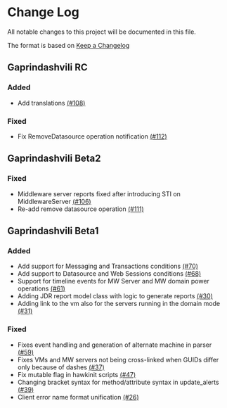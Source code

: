 # Change Log

All notable changes to this project will be documented in this file.

The format is based on [Keep a Changelog](http://keepachangelog.com/en/1.0.0/)


## Gaprindashvili RC

### Added
- Add translations [(#108)](https://github.com/ManageIQ/manageiq-providers-hawkular/pull/108)

### Fixed
- Fix RemoveDatasource operation notification [(#112)](https://github.com/ManageIQ/manageiq-providers-hawkular/pull/112)

## Gaprindashvili Beta2

### Fixed
- Middleware server reports fixed after introducing STI on MiddlewareServer [(#106)](https://github.com/ManageIQ/manageiq-providers-hawkular/pull/106)
- Re-add remove datasource operation [(#111)](https://github.com/ManageIQ/manageiq-providers-hawkular/pull/111)

## Gaprindashvili Beta1

### Added
- Add support for Messaging and Transactions conditions  [(#70)](https://github.com/ManageIQ/manageiq-providers-hawkular/pull/70)
- Add support to Datasource and Web Sessions conditions [(#68)](https://github.com/ManageIQ/manageiq-providers-hawkular/pull/68)
- Support for timeline events for MW Server and MW domain power operations [(#61)](https://github.com/ManageIQ/manageiq-providers-hawkular/pull/61)
- Adding JDR report model class with logic to generate reports [(#30)](https://github.com/ManageIQ/manageiq-providers-hawkular/pull/30)
- Adding link to the vm also for the servers running in the domain mode [(#31)](https://github.com/ManageIQ/manageiq-providers-hawkular/pull/31)

### Fixed
- Fixes event handling and generation of alternate machine in parser [(#59)](https://github.com/ManageIQ/manageiq-providers-hawkular/pull/59)
- Fixes VMs and MW servers not being cross-linked when GUIDs differ only because of dashes [(#37)](https://github.com/ManageIQ/manageiq-providers-hawkular/pull/37)
- Fix mutable flag in hawkinit scripts [(#47)](https://github.com/ManageIQ/manageiq-providers-hawkular/pull/47)
- Changing bracket syntax for method/attribute syntax in update_alerts [(#39)](https://github.com/ManageIQ/manageiq-providers-hawkular/pull/39)
- Client error name format unification [(#26)](https://github.com/ManageIQ/manageiq-providers-hawkular/pull/26)
